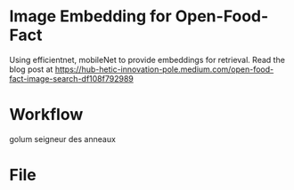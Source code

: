# Image Embedding for Open-Food-Fact
Using efficientnet, mobileNet to provide embeddings for retrieval. Read the blog post at https://hub-hetic-innovation-pole.medium.com/open-food-fact-image-search-df108f792989

# Workflow

golum seigneur des anneaux

# File
